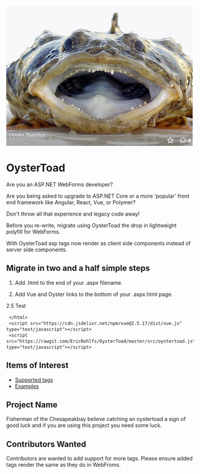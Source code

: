 ![alt text](https://raw.githubusercontent.com/ericrohlfs/oystertoad/master/images/oyster_toad.png)

# OysterToad

Are you an ASP.NET WebForms developer?

Are you being asked to upgrade to ASP.NET Core or a more 'popular' front end framework like Angular, React, Vue, or Polymer?

Don't throw all that experience and legacy code away!  

Before you re-write, migrate using OysterToad the drop in lightweight polyfill for WebForms.  

With OysterToad asp tags now render as client side components instead of server side components. 

## Migrate in two and a half simple steps 

1. Add .html to the end of your .aspx filename.

2. Add Vue and Oyster links to the bottom of your .aspx.html page.

2.5 Test

```
 </html>
 <script src="https://cdn.jsdelivr.net/npm/vue@2.5.17/dist/vue.js" type="text/javascript"></script>
 <script src="https://rawgit.com/EricRohlfs/OysterToad/master/src/oystertoad.js" type="text/javascript"></script>
```

## Items of Interest

* [Supported tags](src/oystertoad.js)
* [Examples](examples/readme.md)


## Project Name

Fisherman of the Chesapeakbay believe catching an oystertoad a sign of good luck and if you are using this project you need some luck.

## Contributors Wanted

Contributors are wanted to add support for more tags.
Please ensure added tags render the same as they do in WebFroms.
